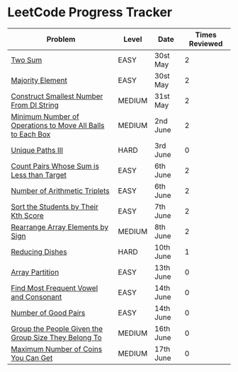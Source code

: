 
# LeetCode Progress Tracker

| Problem | Level | Date | Times Reviewed |
|---------|----------|--------|--------|
| [Two Sum](https://leetcode.com/problems/two-sum/) | EASY | 30st May | 2 |
| [Majority Element](https://leetcode.com/problems/majority-element/) | EASY | 30st May | 2 |
| [Construct Smallest Number From DI String](https://leetcode.com/problems/construct-smallest-number-from-di-string/) | MEDIUM | 31st May | 2 |
| [Minimum Number of Operations to Move All Balls to Each Box](https://leetcode.com/problems/minimum-number-of-operations-to-move-all-balls-to-each-box/)| MEDIUM | 2nd June | 2 |
| [Unique Paths III](https://leetcode.com/problems/unique-paths-iii/) | HARD | 3rd June | 0 |
| [Count Pairs Whose Sum is Less than Target](https://leetcode.com/problems/count-pairs-whose-sum-is-less-than-target/) | EASY | 6th June | 2 |
| [Number of Arithmetic Triplets](https://leetcode.com/problems/number-of-arithmetic-triplets/) | EASY | 6th June | 2 |
| [Sort the Students by Their Kth Score](https://leetcode.com/problems/sort-the-students-by-their-kth-score/) | EASY | 7th June | 2 |
| [Rearrange Array Elements by Sign](https://leetcode.com/problems/rearrange-array-elements-by-sign/) | MEDIUM | 8th June | 2 |
| [Reducing Dishes](https://leetcode.com/problems/reducing-dishes/) | HARD | 10th June | 1 |
| [Array Partition](https://leetcode.com/problems/array-partition/) | EASY | 13th June | 0 |
| [Find Most Frequent Vowel and Consonant](https://leetcode.com/problems/find-most-frequent-vowel-and-consonant/) | EASY | 14th June | 0 |
| [Number of Good Pairs](https://leetcode.com/problems/number-of-good-pairs/) | EASY | 14th June | 0 |
| [Group the People Given the Group Size They Belong To](https://leetcode.com/problems/group-the-people-given-the-group-size-they-belong-to/) | MEDIUM | 16th June | 0 |
| [Maximum Number of Coins You Can Get](https://leetcode.com/problems/maximum-number-of-coins-you-can-get/) | MEDIUM | 17th June | 0 |
